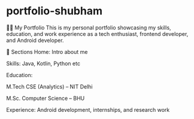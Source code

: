 # portfolio-shubham
🧑‍💻 My Portfolio
This is my personal portfolio showcasing my skills, education, and work experience as a tech enthusiast, frontend developer, and Android developer.

📂 Sections
Home: Intro about me

Skills: Java, Kotlin, Python etc

Education:

M.Tech CSE (Analytics) – NIT Delhi

M.Sc. Computer Science – BHU


Experience: Android development, internships, and research work
